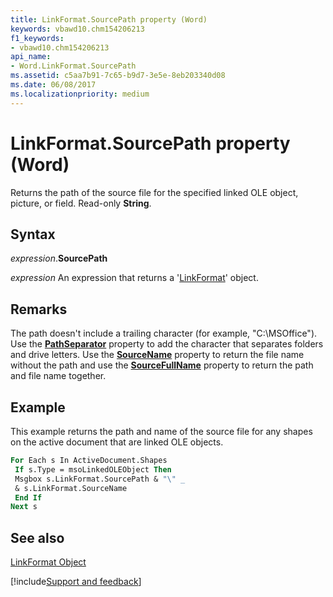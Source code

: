 ```yaml
---
title: LinkFormat.SourcePath property (Word)
keywords: vbawd10.chm154206213
f1_keywords:
- vbawd10.chm154206213
api_name:
- Word.LinkFormat.SourcePath
ms.assetid: c5aa7b91-7c65-b9d7-3e5e-8eb203340d08
ms.date: 06/08/2017
ms.localizationpriority: medium
---
```



# LinkFormat.SourcePath property (Word)

Returns the path of the source file for the specified linked OLE object, picture, or field. Read-only **String**.


## Syntax

_expression_.**SourcePath**

 _expression_ An expression that returns a '[LinkFormat](Word.LinkFormat.md)' object.


## Remarks

The path doesn't include a trailing character (for example, "C:\MSOffice"). Use the **[PathSeparator](Word.Application.PathSeparator.md)** property to add the character that separates folders and drive letters. Use the **[SourceName](Word.LinkFormat.SourceName.md)** property to return the file name without the path and use the **[SourceFullName](Word.LinkFormat.SourceFullName.md)** property to return the path and file name together.


## Example

This example returns the path and name of the source file for any shapes on the active document that are linked OLE objects.


```vb
For Each s In ActiveDocument.Shapes 
 If s.Type = msoLinkedOLEObject Then 
 Msgbox s.LinkFormat.SourcePath & "\" _ 
 & s.LinkFormat.SourceName 
 End If 
Next s
```


## See also


[LinkFormat Object](Word.LinkFormat.md)

[!include[Support and feedback](~/includes/feedback-boilerplate.md)]